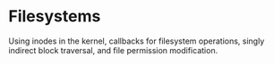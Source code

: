 # Filesystems

Using inodes in the kernel, callbacks for filesystem operations, singly indirect block traversal, and file permission modification.
